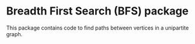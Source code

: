 # Breadth First Search (BFS) package

This package contains code to find paths between vertices in a unipartite graph.
